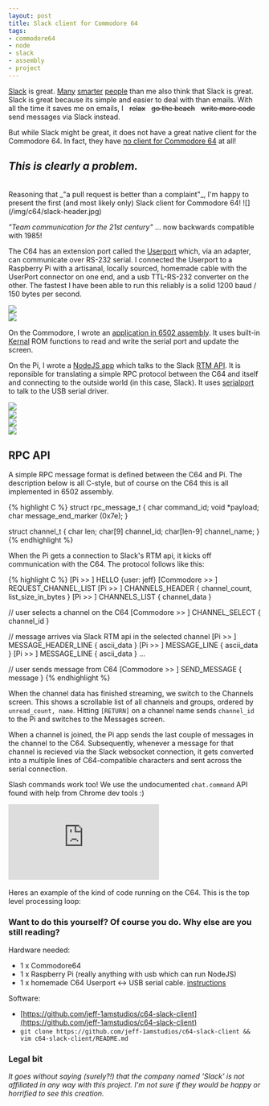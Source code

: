 ```yaml
---
layout: post
title: Slack client for Commodore 64
tags:
- commodore64
- node
- slack
- assembly
- project
---
```


[Slack](http://slack.com) is great. [Many](
http://www.theatlantic.com/technology/archive/2016/06/slack-eats-internet/488033/) [smarter](https://www.wired.com/2016/06/slack-social-network/) [people](http://arstechnica.com/information-technology/2016/03/what-slack-is-doing-to-our-offices-and-our-minds/) than me also think that Slack is great. Slack is great because its simple and easier to deal with than emails. With all the time it saves me on emails, I &nbsp; <s>relax</s> &nbsp; <s>go the beach</s> &nbsp; <s>write more code</s> &nbsp; send messages via Slack instead.

But while Slack might be great, it does not have a great native client for the Commodore 64. In fact, they have [no client for Commodore 64](https://slack.com/downloads/) at all!

## _This is clearly a problem._
<br>
Reasoning that _"a pull request is better than a complaint"_, I'm happy to present the first (and most likely only) Slack client for Commodore 64!
![](/img/c64/slack-header.jpg)

_"Team communication for the 21st century"_ ... now backwards compatible with 1985!

The C64 has an extension port called the [Userport](https://www.c64-wiki.com/index.php/User_Port) which, via an adapter, can communicate over RS-232 serial. I connected the Userport to a Raspberry Pi with a artisanal, locally sourced, homemade cable with the UserPort connector on one end, and a usb TTL-RS-232 converter on the other.  The fastest I have been able to run this reliably is a solid 1200 baud / 150 bytes per second.

<div class="row">
  <div class="col-md-4">
    <img src="/img/c64/cables.jpg" class="img-responsive" />
  </div>
  <div class="col-md-8">
    <img src="/img/c64/connect-1.jpg" class="img-responsive" />
  </div>
</div>

On the Commodore, I wrote an [application in 6502 assembly](https://github.com/jeff-1amstudios/c64-slack-client).  It uses built-in [Kernal](https://www.c64-wiki.com/index.php/Kernal) ROM functions to read and write the serial port and update the screen.

On the Pi, I wrote a [NodeJS app](https://github.com/jeff-1amstudios/c64-slack-client/tree/master/raspberry_pi) which talks to the Slack [RTM API](https://api.slack.com/rtm). It is reponsible for translating a simple RPC protocol between the C64 and itself and connecting to the outside world (in this case, Slack). It uses [serialport](https://www.npmjs.com/package/serialport) to talk to the USB serial driver.

<div class="row">
  <div class="col-md-6">
    <img src="/img/c64/loading.gif" class="img-responsive" />
  </div>
  <div class="col-md-6">
    <img src="/img/c64/slack-channels-full.gif" class="img-responsive" />
  </div>
</div>
<div class="row">
  <div class="col-md-6">
    <img src="/img/c64/slack-dm.gif" class="img-responsive" />
  </div>
  <div class="col-md-6">
    <img src="/img/c64/slash-commands.gif" class="img-responsive" />
  </div>
</div>

## RPC API

A simple RPC message format is defined between the C64 and Pi. The description below is all C-style, but of course on the C64 this is all implemented in 6502 assembly.

{% highlight C %}
struct rpc_message_t {
  char command_id;
  void *payload;
  char message_end_marker (0x7e);
}

struct channel_t {
  char len;
  char[9] channel_id;
  char[len-9] channel_name;
}
{% endhighlight %}

When the Pi gets a connection to Slack's RTM api, it kicks off communication with the C64. The protocol follows like this:

{% highlight C %}
[Pi >> ] HELLO {user: jeff}
[Commodore >> ] REQUEST_CHANNEL_LIST
[Pi >> ] CHANNELS_HEADER { channel_count, list_size_in_bytes }
[Pi >> ] CHANNELS_LIST { channel_data }

// user selects a channel on the C64
[Commodore >> ] CHANNEL_SELECT { channel_id }

// message arrives via Slack RTM api in the selected channel
[Pi >> ] MESSAGE_HEADER_LINE { ascii_data }
[Pi >> ] MESSAGE_LINE { ascii_data }
[Pi >> ] MESSAGE_LINE { ascii_data }
...

// user sends message from C64
[Commodore >> ] SEND_MESSAGE { message }
{% endhighlight %}

When the channel data has finished streaming, we switch to the Channels screen. This shows a scrollable list of all channels and groups, ordered by `unread_count, name`.
Hitting `[RETURN]` on a channel name sends `channel_id` to the Pi and switches to the Messages screen.

When a channel is joined, the Pi app sends the last couple of messages in the channel to the C64. Subsequently, whenever a message for that channel is recieved via the Slack websocket connection, it gets converted into a multiple lines of C64-compatible characters and sent across the serial connection.

Slash commands work too! We use the undocumented `chat.command` API found with help from Chrome dev tools :)

<div class='embed-container'><iframe src="http://www.youtube.com/embed/aIuSKUNrR6o?rel=0" frameborder="0" allowfullscreen></iframe>
</div>

<br>
Heres an example of the kind of code running on the C64. This is the top level processing loop:
<script src="https://gist.github.com/jeff-1amstudios/66cee5f3dd4e57c601e188ffc73d702d.js"></script>


### Want to do this yourself?  Of course you do. Why else are you still reading? ###

Hardware needed:

- 1 x Commodore64
- 1 x Raspberry Pi (really anything with usb which can run NodeJS)
- 1 x homemade C64 Userport <-> USB serial cable. [instructions](https://1200baud.wordpress.com/2012/10/14/build-your-own-c64-2400-baud-usb-device-for-less-than-15/)

Software:

- [https://github.com/jeff-1amstudios/c64-slack-client](https://github.com/jeff-1amstudios/c64-slack-client)
- `git clone https://github.com/jeff-1amstudios/c64-slack-client && vim c64-slack-client/README.md`

### Legal bit ###
_It goes without saying (surely?!) that the company named 'Slack' is not affiliated in any way with this project. I'm not sure if they would be happy or horrified to see this creation._